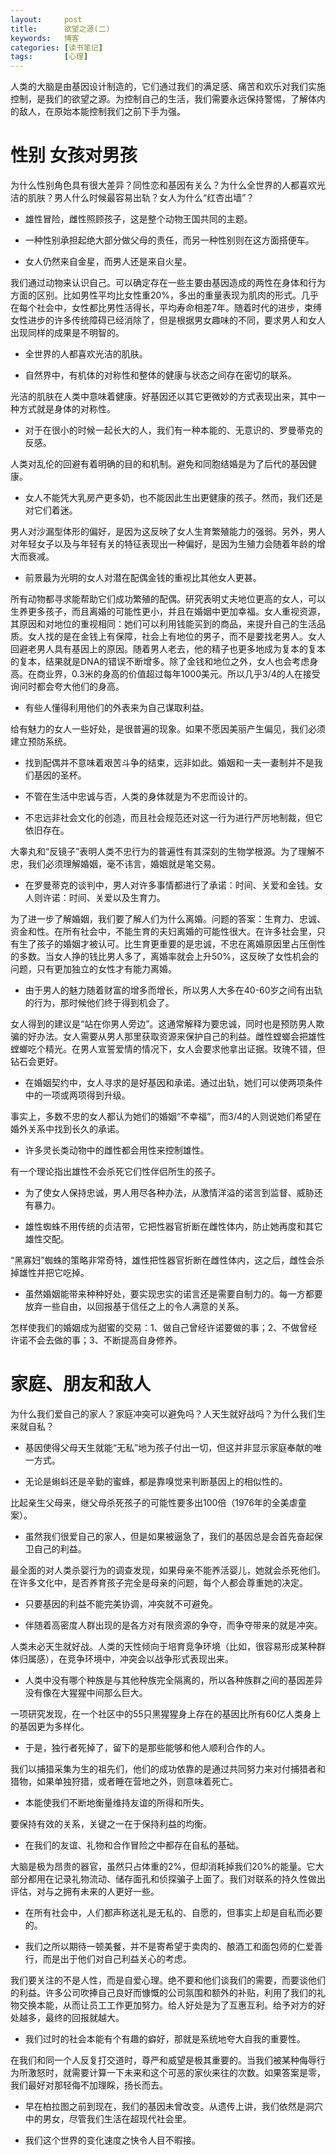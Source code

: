 ```yaml
---
layout:     post
title:      欲望之源(二)
keywords:   博客
categories: [读书笔记]
tags:	    [心理]
---
```


人类的大脑是由基因设计制造的，它们通过我们的满足感、痛苦和欢乐对我们实施控制，是我们的欲望之源。为控制自己的生活，我们需要永远保持警惕，了解体内的敌人，在原始本能控制我们之前下手为强。

# 性别 女孩对男孩

为什么性别角色具有很大差异？同性恋和基因有关么？为什么全世界的人都喜欢光洁的肌肤？男人什么时候最容易出轨？女人为什么“红杏出墙”？

* 雄性冒险，雌性照顾孩子，这是整个动物王国共同的主题。

* 一种性别承担起绝大部分做父母的责任，而另一种性别则在这方面搭便车。

* 女人仍然来自金星，而男人还是来自火星。

我们通过动物来认识自己。可以确定存在一些主要由基因造成的两性在身体和行为方面的区别。比如男性平均比女性重20%，多出的重量表现为肌肉的形式。几乎在每个社会中，女性都比男性活得长，平均寿命相差7年。随着时代的进步，束缚女性进步的许多传统障碍已经消除了，但是根据男女趣味的不同，要求男人和女人出现同样的成果是不明智的。

* 全世界的人都喜欢光洁的肌肤。

* 自然界中，有机体的对称性和整体的健康与状态之间存在密切的联系。

光洁的肌肤在人类中意味着健康。好基因还以其它更微妙的方式表现出来，其中一种方式就是身体的对称性。


*  对于在很小的时候一起长大的人，我们有一种本能的、无意识的、罗曼蒂克的反感。

人类对乱伦的回避有着明确的目的和机制。避免和同胞结婚是为了后代的基因健康。


* 女人不能凭大乳房产更多奶，也不能因此生出更健康的孩子。然而，我们还是对它们着迷。 

男人对沙漏型体形的偏好，是因为这反映了女人生育繁殖能力的强弱。另外，男人对年轻女子以及与年轻有关的特征表现出一种偏好，是因为生殖力会随着年龄的增大而衰减。


* 前景最为光明的女人对潜在配偶金钱的重视比其他女人更甚。

所有动物都寻求能帮助它们成功繁殖的配偶。研究表明丈夫地位更高的女人，可以生养更多孩子，而且离婚的可能性更小，并且在婚姻中更加幸福。女人重视资源，其原因和对地位的重视相同：她们可以利用钱能买到的商品，来提升自己的生活品质。女人找的是在金钱上有保障，社会上有地位的男子，而不是要找老男人。女人回避老男人具有基因上的原因。随着男人老去，他的精子也更多地成为复本的复本的复本，结果就是DNA的错误不断增多。除了金钱和地位之外，女人也会考虑身高。在商业界，0.3米的身高的价值超过每年1000美元。所以几乎3/4的人在接受询问时都会夸大他们的身高。


* 有些人懂得利用他们的外表来为自己谋取利益。

给有魅力的女人一些好处，是很普遍的现象。如果不愿因美丽产生偏见，我们必须建立预防系统。


* 找到配偶并不意味着艰苦斗争的结束，远非如此。婚姻和一夫一妻制并不是我们基因的圣杯。

* 不管在生活中忠诚与否，人类的身体就是为不忠而设计的。

* 不忠远非社会文化的创造，而且社会规范还对这一行为进行严厉地制裁，但它依旧存在。

大睾丸和“反镜子”表明人类不忠行为的普遍性有其深刻的生物学根源。为了理解不忠，我们必须理解婚姻，毫不讳言，婚姻就是笔交易。


* 在罗曼蒂克的谈判中，男人对许多事情都进行了承诺：时间、关爱和金钱。女人则许诺：时间、关爱以及生育力。

为了进一步了解婚姻，我们要了解人们为什么离婚。问题的答案：生育力、忠诚、资金和性。在所有社会中，不能生育的夫妇离婚的可能性很大。在许多社会里，只有生了孩子的婚姻才被认可。比生育更重要的是忠诚，不忠在离婚原因里占压倒性的多数。当女人挣的钱比男人多了，离婚率就会上升50%，这反映了女性机会的问题，只有更加独立的女性才有能力离婚。


* 由于男人的魅力随着财富的增多而增长，所以男人大多在40-60岁之间有出轨的行为，那时候他们终于得到机会了。

女人得到的建议是“站在你男人旁边”。这通常解释为要忠诚，同时也是预防男人欺骗的好办法。女人需要从男人那里获取资源来保护自己的利益。雌性螳螂会把雄性螳螂吃个精光。在男人宣誓爱情的情况下，女人会要求他拿出证据。玫瑰不错，但钻石会更好。


* 在婚姻契约中，女人寻求的是好基因和承诺。通过出轨，她们可以使两项条件中的一项或两项得到升级。

事实上，多数不忠的女人都认为她们的婚姻“不幸福”，而3/4的人则说她们希望在婚外关系中找到长久的承诺。


* 许多灵长类动物中的雌性都会用性来控制雄性。

有一个理论指出雄性不会杀死它们性伴侣所生的孩子。


* 为了使女人保持忠诚，男人用尽各种办法，从激情洋溢的诺言到监督、威胁还有暴力。

* 雄性蜘蛛不用传统的贞洁带，它把性器官折断在雌性体内，防止她再度和其它雄性交配。

“黑寡妇”蜘蛛的策略非常奇特，雄性把性器官折断在雌性体内，这之后，雌性会杀掉雄性并把它吃掉。


* 虽然婚姻能带来种种好处，要实现忠实的诺言还是需要自制力的。每一方都要放弃一些自由，以回报基于信任之上的令人满意的关系。

怎样使我们的婚姻成为甜蜜的交易：1、做自己曾经许诺要做的事；2、不做曾经许诺不会去做的事；3、不断提高自身修养。


# 家庭、朋友和敌人

为什么我们爱自己的家人？家庭冲突可以避免吗？人天生就好战吗？为什么我们生来就自私？


* 基因使得父母天生就能“无私”地为孩子付出一切，但这并非显示家庭奉献的唯一方式。

* 无论是蝌蚪还是辛勤的蜜蜂，都是靠嗅觉来判断基因上的相似性的。

比起亲生父母来，继父母杀死孩子的可能性要多出100倍（1976年的全美虐童案）。

* 虽然我们很爱自己的家人，但是如果被逼急了，我们的基因总是会首先奋起保卫自己的利益。

最全面的对人类杀婴行为的调查发现，如果母亲不能养活婴儿，她就会杀死他们。在许多文化中，是否养育孩子完全是母亲的问题，每个人都会尊重她的决定。


* 只要基因的利益不能完美协调，冲突就不可避免。

* 伴随着高密度人群出现的是各方对有限资源的争夺，而争夺带来的就是冲突。

人类未必天生就好战。人类的天性倾向于培育竞争环境（比如，很容易形成某种群体归属感），在竞争环境中，冲突会以战争形式表现出来。


* 人类中没有哪个种族是与其他种族完全隔离的，所以各种族群之间的基因差异没有像在大猩猩中间那么巨大。

一项研究发现，在一个社区中的55只黑猩猩身上存在的基因比所有60亿人类身上的基因更为多样化。


* 于是，独行者死掉了，留下的是那些能够和他人顺利合作的人。

我们以捕猎采集为生的祖先们，他们的成功依靠的是通过共同努力来对付捕猎者和猎物，如果单独狩猎，或者睡在营地之外，则意味着死亡。


* 本能使我们不断地衡量维持友谊的所得和所失。

要保持有效的关系，关键之一在于保持利益的均衡。


* 在我们的友谊、礼物和合作冒险之中都存在自私的基础。

大脑是极为昂贵的器官，虽然只占体重的2%，但却消耗掉我们20%的能量。它大部分都用在记录礼物流动、储存面孔和侦探骗子上面了。我们对联系的持久性做出评估，对与之拥有未来的人更好一些。

* 在所有社会中，人们都声称送礼是无私的、自愿的，但事实上却是自私而必要的。

* 我们之所以期待一顿美餐，并不是寄希望于卖肉的、酿酒工和面包师的仁爱善行，而是出于他们对自己利益关心的考虑。

我们要关注的不是人性，而是自爱心理。绝不要和他们谈我们的需要，而要谈他们的利益。许多公司吹捧自己良好而慷慨的公司氛围和额外的补贴，利用了我们的礼物交换本能，从而让员工工作更加努力。给人好处是为了互惠互利。给予对方的好处越多，最终的回报就越大。

* 我们过时的社会本能有个有趣的癖好，那就是系统地夸大自我的重要性。

在我们和同一个人反复打交道时，尊严和威望是极其重要的。当我们被某种侮辱行为所激怒时，就需要计算一下未来和这个可恶的家伙来往的次数。如果答案是零，我们最好对那轻侮不加理睬，扬长而去。

* 早在柏拉图之前到现在，我们的基因未曾改变。从遗传上讲，我们依然是洞穴中的男女，尽管我们生活在超现代社会里。

* 我们这个世界的变化速度之快令人目不暇接。


